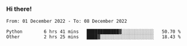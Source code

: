 ### Hi there!

<!--START_SECTION:waka-->

```text
From: 01 December 2022 - To: 08 December 2022

Python        6 hrs 41 mins   ████████████▓░░░░░░░░░░░░   50.70 %
Other         2 hrs 25 mins   ████▓░░░░░░░░░░░░░░░░░░░░   18.43 %
```

<!--END_SECTION:waka-->
